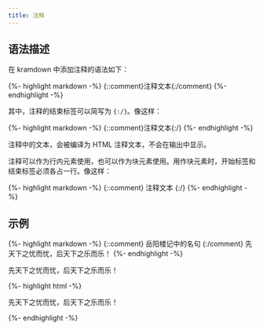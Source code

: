 ```yaml
---
title: 注释
---
```


## 语法描述

在 kramdown 中添加注释的语法如下：

{%- highlight markdown -%}
{::comment}注释文本{:/comment}
{%- endhighlight -%}

其中，注释的结束标签可以简写为 `{:/}`。像这样：

{%- highlight markdown -%}
{::comment}注释文本{:/}
{%- endhighlight -%}

注释中的文本，会被编译为 HTML 注释文本，不会在输出中显示。

注释可以作为行内元素使用，也可以作为块元素使用。用作块元素时，开始标签和结束标签必须各占一行。像这样：

{%- highlight markdown -%}
{::comment}
注释文本
{:/}
{%- endhighlight -%}

## 示例

{%- highlight markdown -%}
{::comment}
岳阳楼记中的名句
{:/comment}
先天下之忧而忧，后天下之乐而乐！
{%- endhighlight -%}

<div class='exmp'>
  <div class='exmp-container'>
    <!-- 岳阳楼记中的名句 -->
    <p>先天下之忧而忧，后天下之乐而乐！</p>
  </div>
</div>

{%- highlight html -%}
<!-- 岳阳楼记中的名句 -->
<p>先天下之忧而忧，后天下之乐而乐！</p>
{%- endhighlight -%}
